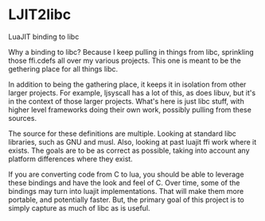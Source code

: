 # LJIT2libc
LuaJIT binding to libc

Why a binding to libc?
Because I keep pulling in things from libc, sprinkling those ffi.cdefs all over my various projects.  This one is meant to be the gethering place for all things libc.

In addition to being the gathering place, it keeps it in isolation from other larger projects.  For example, ljsyscall has a lot of this, as does libuv, but it's in the context of those larger projects.  What's here is just libc stuff, with higher level frameworks doing their own work, possibly pulling from these sources.

The source for these definitions are multiple.  Looking at standard libc libraries, such as GNU and musl.  Also, looking at past luajit ffi work where it exists.  The goals are to be as correct as possible, taking into account any platform differences where they exist.

If you are converting code from C to lua, you should be able to leverage these bindings and have the look and feel of C.  Over time, some of the bindings may turn into luajit implementations.  That will make them more portable, and potentially faster.  But, the primary goal of this project is to simply capture as much of libc as is useful.


